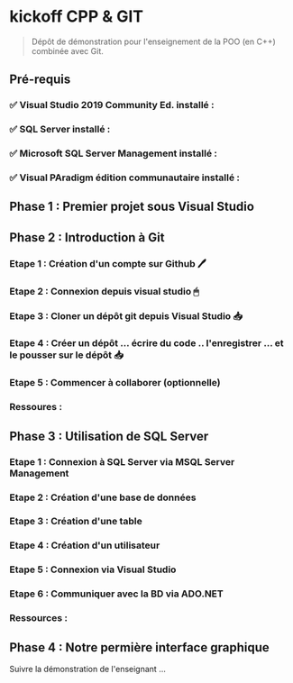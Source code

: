 # kickoff CPP & GIT
> Dépôt de démonstration pour l'enseignement de la POO (en C++) combinée avec Git.

## Pré-requis 

### ✅ Visual Studio 2019 Community Ed. installé :
### ✅ SQL Server installé :
### ✅ Microsoft SQL Server Management installé :
### ✅ Visual PAradigm édition communautaire installé :

## Phase 1 : Premier projet sous Visual Studio

## Phase 2 : Introduction à Git

### Etape 1 : Création d'un compte sur Github 🖊 

### Etape 2 : Connexion depuis visual studio 🖱

### Etape 3 : Cloner un dépôt git depuis Visual Studio 📥

### Etape 4 : Créer un dépôt ... écrire du code .. l'enregistrer ... et le pousser sur le dépôt 📥

### Etape 5 : Commencer à collaborer (optionnelle) 

### Ressoures :


## Phase 3 : Utilisation de SQL Server

### Etape 1 : Connexion à SQL Server via MSQL Server Management

### Etape 2 : Création d'une base de données

### Etape 3 : Création d'une table

### Etape 4 : Création d'un utilisateur

### Etape 5 : Connexion via Visual Studio

### Etape 6 : Communiquer avec la BD via ADO.NET

### Ressources :


## Phase 4 : Notre permière interface graphique

Suivre la démonstration de l'enseignant ...

